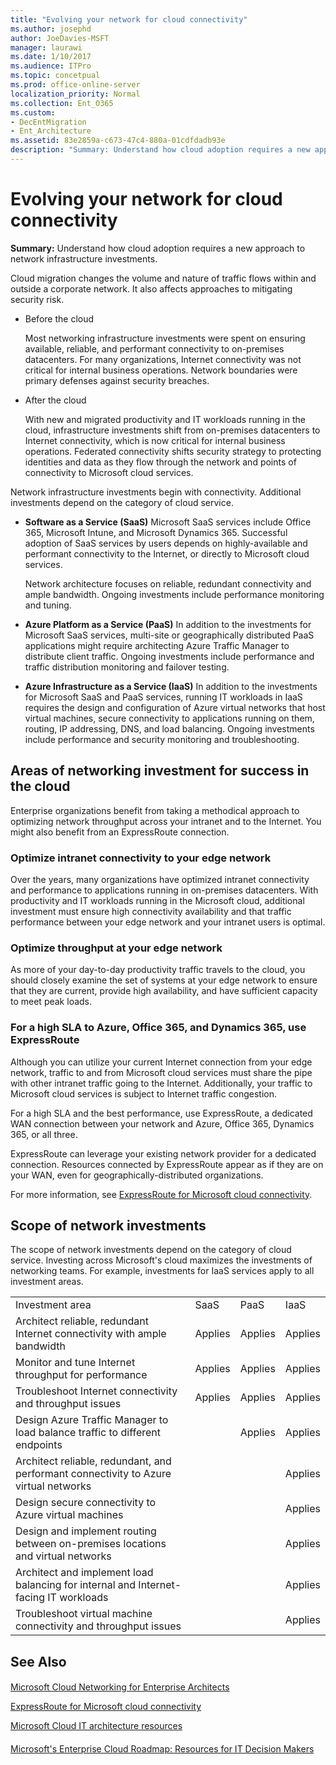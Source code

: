 ```yaml
---
title: "Evolving your network for cloud connectivity"
ms.author: josephd
author: JoeDavies-MSFT
manager: laurawi
ms.date: 1/10/2017
ms.audience: ITPro
ms.topic: concetpual
ms.prod: office-online-server
localization_priority: Normal
ms.collection: Ent_O365
ms.custom:
- DecEntMigration
- Ent_Architecture
ms.assetid: 83e2859a-c673-47c4-880a-01cdfdadb93e
description: "Summary: Understand how cloud adoption requires a new approach to network infrastructure investments."
---
```


# Evolving your network for cloud connectivity

 **Summary:** Understand how cloud adoption requires a new approach to network infrastructure investments.
  
Cloud migration changes the volume and nature of traffic flows within and outside a corporate network. It also affects approaches to mitigating security risk.
  
- Before the cloud
    
    Most networking infrastructure investments were spent on ensuring available, reliable, and performant connectivity to on-premises datacenters. For many organizations, Internet connectivity was not critical for internal business operations. Network boundaries were primary defenses against security breaches.
    
- After the cloud
    
    With new and migrated productivity and IT workloads running in the cloud, infrastructure investments shift from on-premises datacenters to Internet connectivity, which is now critical for internal business operations. Federated connectivity shifts security strategy to protecting identities and data as they flow through the network and points of connectivity to Microsoft cloud services.
    
Network infrastructure investments begin with connectivity. Additional investments depend on the category of cloud service.
  
- **Software as a Service (SaaS)** Microsoft SaaS services include Office 365, Microsoft Intune, and Microsoft Dynamics 365. Successful adoption of SaaS services by users depends on highly-available and performant connectivity to the Internet, or directly to Microsoft cloud services.
    
    Network architecture focuses on reliable, redundant connectivity and ample bandwidth. Ongoing investments include performance monitoring and tuning.
    
- **Azure Platform as a Service (PaaS)** In addition to the investments for Microsoft SaaS services, multi-site or geographically distributed PaaS applications might require architecting Azure Traffic Manager to distribute client traffic. Ongoing investments include performance and traffic distribution monitoring and failover testing.
    
- **Azure Infrastructure as a Service (IaaS)** In addition to the investments for Microsoft SaaS and PaaS services, running IT workloads in IaaS requires the design and configuration of Azure virtual networks that host virtual machines, secure connectivity to applications running on them, routing, IP addressing, DNS, and load balancing. Ongoing investments include performance and security monitoring and troubleshooting.
    
## Areas of networking investment for success in the cloud

Enterprise organizations benefit from taking a methodical approach to optimizing network throughput across your intranet and to the Internet. You might also benefit from an ExpressRoute connection.
  
### Optimize intranet connectivity to your edge network

Over the years, many organizations have optimized intranet connectivity and performance to applications running in on-premises datacenters. With productivity and IT workloads running in the Microsoft cloud, additional investment must ensure high connectivity availability and that traffic performance between your edge network and your intranet users is optimal.
  
### Optimize throughput at your edge network

As more of your day-to-day productivity traffic travels to the cloud, you should closely examine the set of systems at your edge network to ensure that they are current, provide high availability, and have sufficient capacity to meet peak loads.
  
### For a high SLA to Azure, Office 365, and Dynamics 365, use ExpressRoute

Although you can utilize your current Internet connection from your edge network, traffic to and from Microsoft cloud services must share the pipe with other intranet traffic going to the Internet. Additionally, your traffic to Microsoft cloud services is subject to Internet traffic congestion.
  
For a high SLA and the best performance, use ExpressRoute, a dedicated WAN connection between your network and Azure, Office 365, Dynamics 365, or all three. 
  
ExpressRoute can leverage your existing network provider for a dedicated connection. Resources connected by ExpressRoute appear as if they are on your WAN, even for geographically-distributed organizations.
  
For more information, see [ExpressRoute for Microsoft cloud connectivity](expressroute-for-microsoft-cloud-connectivity.md).
  
## Scope of network investments

The scope of network investments depend on the category of cloud service. Investing across Microsoft's cloud maximizes the investments of networking teams. For example, investments for IaaS services apply to all investment areas.
  
|||||
|:-----|:-----|:-----|:-----|
|Investment area  <br/> |SaaS  <br/> |PaaS  <br/> |IaaS  <br/> |
|Architect reliable, redundant Internet connectivity with ample bandwidth  <br/> |Applies  <br/> |Applies  <br/> |Applies  <br/> |
|Monitor and tune Internet throughput for performance  <br/> |Applies  <br/> |Applies  <br/> |Applies  <br/> |
|Troubleshoot Internet connectivity and throughput issues  <br/> |Applies  <br/> |Applies  <br/> |Applies  <br/> |
|Design Azure Traffic Manager to load balance traffic to different endpoints  <br/> ||Applies  <br/> |Applies  <br/> |
|Architect reliable, redundant, and performant connectivity to Azure virtual networks  <br/> |||Applies  <br/> |
|Design secure connectivity to Azure virtual machines  <br/> |||Applies  <br/> |
|Design and implement routing between on-premises locations and virtual networks  <br/> |||Applies  <br/> |
|Architect and implement load balancing for internal and Internet-facing IT workloads  <br/> |||Applies  <br/> |
|Troubleshoot virtual machine connectivity and throughput issues  <br/> |||Applies  <br/> |
   
## See Also

#### 

[Microsoft Cloud Networking for Enterprise Architects](microsoft-cloud-networking-for-enterprise-architects.md)
  
[ExpressRoute for Microsoft cloud connectivity](expressroute-for-microsoft-cloud-connectivity.md)
  
[Microsoft Cloud IT architecture resources](microsoft-cloud-it-architecture-resources.md)
#### 

[Microsoft's Enterprise Cloud Roadmap: Resources for IT Decision Makers](https://sway.com/FJ2xsyWtkJc2taRD)

